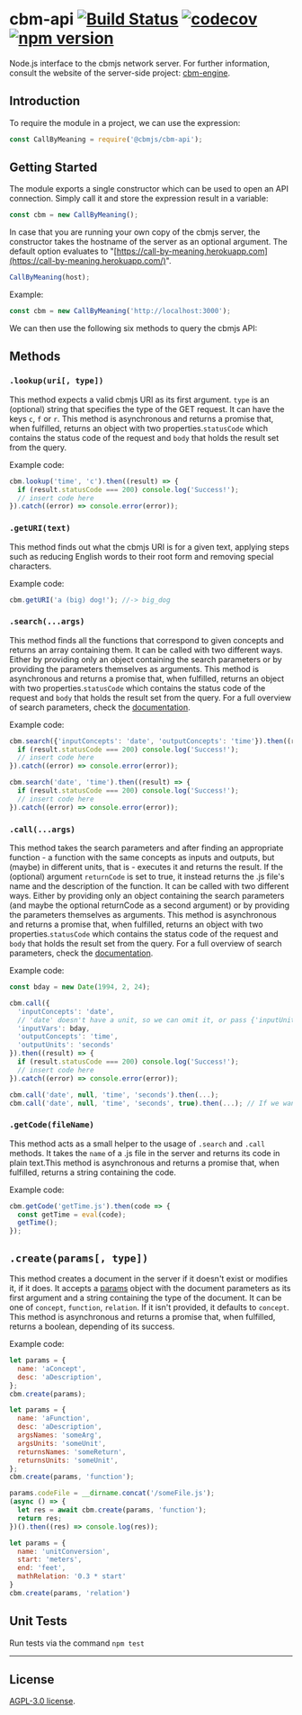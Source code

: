 # cbm-api    [![Build Status](https://travis-ci.org/cbmjs/cbm-api.svg?branch=master)](https://travis-ci.org/cbmjs/cbm-api) [![codecov](https://codecov.io/gh/cbmjs/cbm-api/branch/master/graph/badge.svg)](https://codecov.io/gh/cbmjs/cbm-api) [![npm version](https://badge.fury.io/js/%40cbmjs%2Fcbm-api.svg)](https://badge.fury.io/js/%40cbmjs%2Fcbm-api)

Node.js interface to the cbmjs network server. For further information, consult the website of the server-side project: [cbm-engine](https://github.com/cbmjs/cbm-engine).

## Introduction

To require the module in a project, we can use the expression:

```javascript
const CallByMeaning = require('@cbmjs/cbm-api');
```

## Getting Started

The module exports a single constructor which can be used to open an API connection. Simply call it and store the expression result in a variable:

``` javascript
const cbm = new CallByMeaning();
```

In case that you are running your own copy of the cbmjs server, the constructor takes the hostname of the server as an optional argument. The default option evaluates to "[https://call-by-meaning.herokuapp.com](https://call-by-meaning.herokuapp.com/)".

```javascript
CallByMeaning(host);
```

Example:

```javascript
const cbm = new CallByMeaning('http://localhost:3000');
```

We can then use the following six methods to query the cbmjs API:

## Methods

### `.lookup(uri[, type])`

This method expects a valid cbmjs URI as its first argument.
`type` is an (optional) string that specifies the type of the GET request. It can have the keys `c`, `f` or `r`. This method is asynchronous and returns a promise that, when fulfilled, returns an object with two properties.`statusCode` which contains the status code of the request and `body` that holds the result set from the query.

Example code:

```javascript
cbm.lookup('time', 'c').then((result) => {
  if (result.statusCode === 200) console.log('Success!');
  // insert code here
}).catch((error) => console.error(error));
```

### `.getURI(text)`

This method finds out what the cbmjs URI is for a given text, applying steps such as reducing English words to their root form and removing special characters.

Example code:

```javascript
cbm.getURI('a (big) dog!'); //-> big_dog
```

### `.search(...args)`

This method finds all the functions that correspond to given concepts and returns an array containing them. It can be called with two different ways. Either by providing only an object containing the search parameters or by providing the parameters themselves as arguments. This method is asynchronous and returns a promise that, when fulfilled, returns an object with two properties.`statusCode` which contains the status code of the request and `body` that holds the result set from the query. For a full overview of search parameters, check the [documentation](https://github.com/cbmjs/cbm-engine/blob/master/docs/GETBYMEANING.md).

Example code:

```javascript
cbm.search({'inputConcepts': 'date', 'outputConcepts': 'time'}).then((result) => {
  if (result.statusCode === 200) console.log('Success!');
  // insert code here
}).catch((error) => console.error(error));

cbm.search('date', 'time').then((result) => {
  if (result.statusCode === 200) console.log('Success!');
  // insert code here
}).catch((error) => console.error(error));
```

### `.call(...args)`

This method takes the search parameters and after finding an appropriate function - a function with the same concepts as inputs and outputs, but (maybe) in different units, that is - executes it and returns the result. If the (optional) argument `returnCode` is set to true, it instead returns the .js file's name and the description of the function. It can be called with two different ways. Either by providing only an object containing the search parameters (and maybe the optional returnCode as a second argument) or by providing the parameters themselves as arguments. This method is asynchronous and returns a promise that, when fulfilled, returns an object with two properties.`statusCode` which contains the status code of the request and `body` that holds the result set from the query. For a full overview of search parameters, check the [documentation](https://github.com/cbmjs/cbm-engine/blob/master/docs/CALLBYMEANING.md).

Example code:

```javascript
const bday = new Date(1994, 2, 24);

cbm.call({
  'inputConcepts': 'date',
  // 'date' doesn't have a unit, so we can omit it, or pass {'inputUnits': null} or {'inputUnits': []} or {'inputUnits: '-'} or {'inputUnits': 'date'}
  'inputVars': bday,
  'outputConcepts': 'time',
  'outputUnits': 'seconds'
}).then((result) => {
  if (result.statusCode === 200) console.log('Success!');
  // insert code here
}).catch((error) => console.error(error));

cbm.call('date', null, 'time', 'seconds').then(...);
cbm.call('date', null, 'time', 'seconds', true).then(...); // If we want the source code
```

### `.getCode(fileName)`

This method acts as a small helper to the usage of `.search` and `.call` methods. It takes the `name` of a .js file in the server and returns its code in plain text.This method is asynchronous and returns a promise that, when fulfilled, returns a string containing the code.

Example code:

```javascript
cbm.getCode('getTime.js').then(code => {
  const getTime = eval(code);
  getTime();
});

```

## `.create(params[, type])`

This method creates a document in the server if it doesn't exist or modifies it, if it does. It accepts a [params](https://github.com/cbmjs/cbm-engine/blob/master/docs/MODELS.md) object with the document parameters as its first argument and a string containing the type of the document. It can be one of `concept`, `function`, `relation`. If it isn't provided, it defaults to `concept`. This method is asynchronous and returns a promise that, when fulfilled, returns a boolean, depending of its success.

Example code:

```javascript
let params = {
  name: 'aConcept',
  desc: 'aDescription',
};
cbm.create(params);
```

```javascript
let params = {
  name: 'aFunction',
  desc: 'aDescription',
  argsNames: 'someArg',
  argsUnits: 'someUnit',
  returnsNames: 'someReturn',
  returnsUnits: 'someUnit',
};
cbm.create(params, 'function');

params.codeFile = __dirname.concat('/someFile.js');
(async () => {
  let res = await cbm.create(params, 'function');
  return res;
})().then((res) => console.log(res));
```

```javascript
let params = {
  name: 'unitConversion',
  start: 'meters',
  end: 'feet',
  mathRelation: '0.3 * start'
}
cbm.create(params, 'relation')
```

## Unit Tests

Run tests via the command `npm test`

---

## License

[AGPL-3.0 license](./LICENSE).
